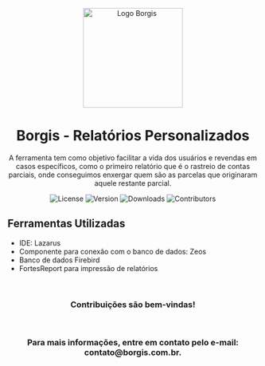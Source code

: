 <!-- Logo -->
<p align="center">
  <img src="https://borgis.com.br/assets/imgs/logo-borgis.svg" alt="Logo Borgis" height="200" width="200">
</p>

<!-- Título -->
<h1 align="center">Borgis - Relatórios Personalizados</h1>

<!-- Descrição -->
<p align="center">A ferramenta tem como objetivo facilitar a vida dos usuários e revendas em casos específicos, como o primeiro relatório que é o rastreio de contas parciais, onde conseguimos enxergar quem são as parcelas que originaram aquele restante parcial.</p>

<!-- Badges -->
<div align="center">
  <!-- License -->
  <img src="https://img.shields.io/github/license/devborgis/relatorios-personalizados" alt="License">
  <!-- Version -->
  <img src="https://img.shields.io/github/v/release/devborgis/relatorios-personalizados?label=Version" alt="Version">
  <!-- Downloads -->
  <img src="https://img.shields.io/github/downloads/devborgis/relatorios-personalizados/total?label=Downloads" alt="Downloads">
  <!-- Contributors -->
  <img src="https://img.shields.io/github/contributors/devborgis/relatorios-personalizados?label=Contributors" alt="Contributors">
</div>

<!-- Seção de Ferramentas Utilizadas -->
## Ferramentas Utilizadas

- IDE: Lazarus
- Componente para conexão com o banco de dados: Zeos
- Banco de dados Firebird
- FortesReport para impressão de relatórios


<div align="center">
<br>
   <h3>Contribuições são bem-vindas!</h3>
<br>
  <h3>Para mais informações, entre em contato pelo e-mail: contato@borgis.com.br.</h3>
</div>
